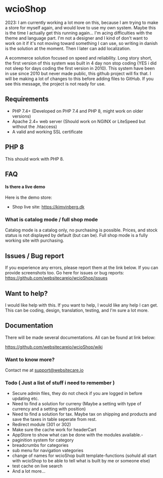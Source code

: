 # wcioShop

2023: 
I am currently working a lot more on this, because I am trying to make a store for myself again, and would love to use my own system. Maybe this is the time I actually get this running again...  I'm acing difficulties with the theme and language part. I'm not a designer and I kind of don't want to work on it if it's not moving toward something I can use, so writing in danish is the solution at the moment. Then I later can add localization.

A ecommerce solution focused on speed and reliability. Long story short, the first version of this system was built in 4 day non stop coding (YES i did not sleep for days coding the first version in 2010). 
This system have been in use since 2010 but never made public, this github project will fix that. I will be making a lot of changes to this before adding files to GitHub. If you see this message, the project is not ready for use. 

## Requirements
- PHP 7.4+ (Developed on PHP 7.4 and PHP 8, might work on older versions)
- Apache 2.4+ web server (Should work on NGINX or LiteSpeed but without the .htaccess)
- A valid and working SSL certificate

## PHP 8
This should work with PHP 8. 

## FAQ
#### Is there a live demo

Here is the demo store:
- Shop live site: https://kimvinberg.dk

### What is catalog mode / full shop mode
Catalog mode is a catalog only, no purchasing is possible. Prices, and stock status is not displayed by default (but can be). Full shop mode is a fully working site with purchasing.

## Issues / Bug report
If you experience any errors, please report them at the link below. If you can provide screenshots too.
Go here for issues or bug reports: https://github.com/websitecareio/wcioShop/issues

## Want to help?
I would like help with this. If you want to help, I would like any help I can get.
This can be coding, design, translation, testing, and I'm sure a lot more.

## Documentation
There will be made several documentations. All can be found at link below:

https://github.com/websitecareio/wcioShop/wiki

### Want to know more?
Contact me at support@websitecare.io 

### Todo ( Just a list of stuff i need to remember )
- Secure admin files, they do not check if you are logged in before updating etc.
- Need to find a solution for curreny (Maybe a setting with type of currency and a setting with position)
- Need to find a solution for tax. Maybe tax on shipping and products and save the taxes in table seperate from rest.
- Redirect module (301 or 302)
- Make sure the cache work for headerCart
- AppStore to show what can be done with the modules available.-
- paginition system for category
- breadcrumbs for categories
- sub menu for navigation vategories
- change of names for wcioShop built template-functions (sohuld all start with wcioShop to be able to tell what is built by me or someone else)
- test cache on live search
- And a lot more...
